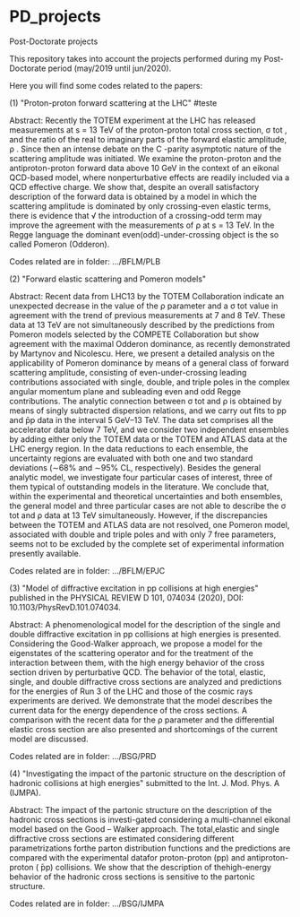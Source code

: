 # PD_projects
Post-Doctorate projects 

This repository takes into account the projects performed during my Post-Doctorate period (may/2019 until jun/2020).

Here you will find some codes related to the papers:

(1) "Proton-proton forward scattering at the LHC" #teste

Abstract: Recently the TOTEM experiment at the LHC has released measurements at s = 13 TeV of the proton-proton total cross section, σ tot , and the ratio of the real to imaginary parts of the forward elastic amplitude, ρ . Since then an intense debate on the C -parity asymptotic nature of the scattering amplitude
was initiated. We examine the proton-proton and the antiproton-proton forward data above 10 GeV in the context of an eikonal QCD-based model, where nonperturbative effects are readily included via a QCD effective charge. We show that, despite an overall satisfactory description of the forward data is
obtained by a model in which the scattering amplitude is dominated by only crossing-even elastic terms, there is evidence that √ the introduction of a crossing-odd term may improve the agreement with the measurements of ρ at s = 13 TeV. In the Regge language the dominant even(odd)-under-crossing object
is the so called Pomeron (Odderon).

Codes related are in folder: .../BFLM/PLB

(2) "Forward elastic scattering and Pomeron models"

Abstract: Recent data from LHC13 by the TOTEM Collaboration indicate an unexpected decrease in the value of the ρ parameter and a σ tot value in agreement with the trend of previous measurements at 7 and 8 TeV. These data at 13 TeV are not simultaneously described by the predictions from Pomeron models selected by the
COMPETE Collaboration but show agreement with the maximal Odderon dominance, as recently demonstrated by Martynov and Nicolescu. Here, we present a detailed analysis on the applicability of Pomeron dominance by means of a general class of forward scattering amplitude, consisting of even-under-crossing leading contributions associated with single, double, and triple poles in the complex angular momentum plane and subleading even and odd Regge contributions. The analytic connection between σ tot and ρ is obtained by means of singly subtracted dispersion relations, and we carry out fits to pp and p̄p data in the interval 5 GeV–13 TeV. The data set comprises all the accelerator data below 7 TeV, and we consider two independent ensembles by adding either only the TOTEM data or the TOTEM and ATLAS data at the LHC energy region. In the data reductions to each ensemble, the uncertainty regions are evaluated with both one and two standard deviations (∼68% and ∼95% CL, respectively). Besides the general analytic model, we investigate four particular cases of interest, three of them typical of outstanding
models in the literature. We conclude that, within the experimental and theoretical uncertainties and both ensembles, the general model and three particular cases are not able to describe the σ tot and ρ data at 13 TeV simultaneously. However, if the discrepancies between the TOTEM and ATLAS data are not resolved,
one Pomeron model, associated with double and triple poles and with only 7 free parameters, seems not to be excluded by the complete set of experimental information presently available.

Codes related are in folder: .../BFLM/EPJC

(3) "Model of diffractive excitation in pp collisions at high energies" published in the PHYSICAL REVIEW D 101, 074034 (2020), DOI: 10.1103/PhysRevD.101.074034.

Abstract: A phenomenological model for the description of the single and double diffractive excitation in pp collisions at high energies is presented. Considering the Good-Walker approach, we propose a model for the eigenstates of the scattering operator and for the treatment of the interaction between them, with the high energy behavior of the cross section driven by perturbative QCD. The behavior of the total, elastic, single, and double diffractive cross sections are analyzed and predictions for the energies of Run 3 of the LHC and those of the cosmic rays experiments are derived. We demonstrate that the model describes the current data for the energy dependence of the cross sections. A comparison with the recent data for the ρ parameter and the differential elastic cross section are also presented and shortcomings of the current model are discussed.

Codes related are in folder: .../BSG/PRD

(4) "Investigating the impact of the partonic structure on the description of hadronic collisions at high energies" submitted to the Int. J. Mod. Phys. A (IJMPA).

Abstract: The impact of the partonic structure on the description of the hadronic cross sections is investi-gated considering a multi-channel eikonal model based on the Good – Walker approach. The total,elastic and single diffractive cross sections are estimated considering different parametrizations forthe parton distribution functions and the predictions are compared with the experimental datafor proton-proton (pp) and antiproton-proton ( ̄pp) collisions. We show that the description of thehigh-energy behavior of the hadronic cross sections is sensitive to the partonic structure.

Codes related are in folder: .../BSG/IJMPA
